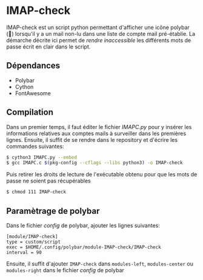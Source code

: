 # IMAP-check

IMAP-check est un script python permettant d'afficher une icône polybar () lorsqu'il y a un mail non-lu dans une liste de compte mail pré-établie.
La démarche décrite ici permet de *rendre inaccessible* les différents mots de passe écrit en clair dans le script.

## Dépendances
- Polybar
- Cython
- FontAwesome

## Compilation
Dans un premier temps, il faut éditer le fichier *IMAPC.py* pour y insérer les informations relatives aux comptes mails à surveiller dans les premières lignes.
Ensuite, il suffit de se rendre dans le repository et d'écrire les commandes suivantes:
```bash
$ cython3 IMAPC.py --embed
$ gcc IMAPC.c $(pkg-config --cflags --libs python3) -o IMAP-check 
```
Puis retirer les droits de lecture de l'exécutable obtenu pour que les mots de passe ne soient pas récupérables
```bash
$ chmod 111 IMAP-check
```
## Paramètrage de polybar
Dans le fichier *config* de polybar, ajouter les lignes suivantes:
```
[module/IMAP-check]
type = custom/script
exec = $HOME/.config/polybar/module-IMAP-check/IMAP-check
interval = 90
```
Ensuite, il suffit d'ajouter ```IMAP-check``` dans ```modules-left```, ```modules-center``` ou ```modules-right``` dans le fichier *config* de polybar
